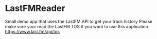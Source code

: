 # LastFMReader
Small demo app that uses the LastFM API to get your track history
Please make sure your read the LastFM TOS if you want to use this application
https://www.last.fm/api/tos


